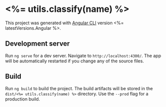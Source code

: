 # <%= utils.classify(name) %>

This project was generated with [Angular CLI](https://github.com/angular/angular-cli) version <%= latestVersions.Angular %>.

## Development server

Run `ng serve` for a dev server. Navigate to `http://localhost:4300/`. The app will be automatically restarted if you change any of the source files.

## Build

Run `ng build` to build the project. The build artifacts will be stored in the `dist/<%= utils.classify(name) %>` directory. Use the `--prod` flag for a production build.
